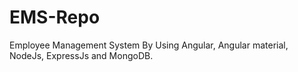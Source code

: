 # EMS-Repo
Employee Management System By Using Angular, Angular material, NodeJs, ExpressJs and MongoDB.
